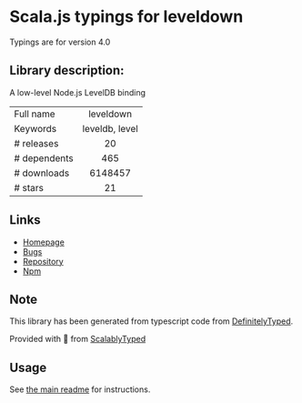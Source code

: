 
# Scala.js typings for leveldown

Typings are for version 4.0

## Library description:
A low-level Node.js LevelDB binding

|                    |                 |
| ------------------ | :-------------: |
| Full name          | leveldown |
| Keywords           | leveldb, level |
| # releases         | 20 |
| # dependents       | 465 |
| # downloads        | 6148457 |
| # stars            | 21 |

## Links
- [Homepage](https://github.com/Level/leveldown)
- [Bugs](https://github.com/Level/leveldown/issues)
- [Repository](https://github.com/Level/leveldown)
- [Npm](https://www.npmjs.com/package/leveldown)
    


## Note
This library has been generated from typescript code from [DefinitelyTyped](https://definitelytyped.org).

Provided with :purple_heart: from [ScalablyTyped](https://github.com/oyvindberg/ScalablyTyped)

## Usage
See [the main readme](../../readme.md) for instructions.


